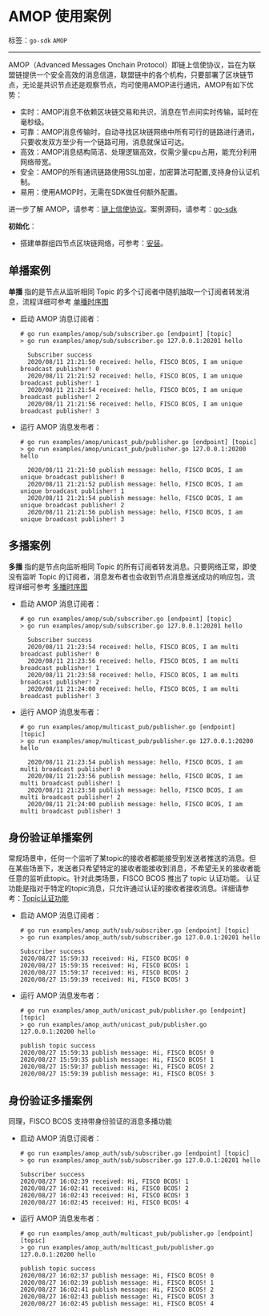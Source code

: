 # AMOP 使用案例

标签：``go-sdk`` ``AMOP``

----

AMOP（Advanced Messages Onchain Protocol）即链上信使协议，旨在为联盟链提供一个安全高效的消息信道，联盟链中的各个机构，只要部署了区块链节点，无论是共识节点还是观察节点，均可使用AMOP进行通讯，AMOP有如下优势：

-   实时：AMOP消息不依赖区块链交易和共识，消息在节点间实时传输，延时在毫秒级。
-   可靠：AMOP消息传输时，自动寻找区块链网络中所有可行的链路进行通讯，只要收发双方至少有一个链路可用，消息就保证可达。
-   高效：AMOP消息结构简洁、处理逻辑高效，仅需少量cpu占用，能充分利用网络带宽。
-   安全：AMOP的所有通讯链路使用SSL加密，加密算法可配置,支持身份认证机制。
-   易用：使用AMOP时，无需在SDK做任何额外配置。

进一步了解 AMOP，请参考：[链上信使协议](https://fisco-bcos-documentation.readthedocs.io/zh_CN/latest/docs/app_dev/certificate_list.html)。案例源码，请参考：[go-sdk](https://github.com/FISCO-BCOS/go-sdk)

**初始化**：

-   搭建单群组四节点区块链网络，可参考：[安装](https://fisco-bcos-documentation.readthedocs.io/zh_CN/latest/docs/tutorial/installation.html)。

## 单播案例

**单播** 指的是节点从监听相同 Topic 的多个订阅者中随机抽取一个订阅者转发消息，流程详细可参考 [单播时序图](https://fisco-bcos-documentation.readthedocs.io/zh_CN/latest/docs/design/p2p/p2p.html#id11)

-   启动 AMOP 消息订阅者：

    ```shell
    # go run examples/amop/sub/subscriber.go [endpoint] [topic]
    > go run examples/amop/sub/subscriber.go 127.0.0.1:20201 hello
     
      Subscriber success
      2020/08/11 21:21:50 received: hello, FISCO BCOS, I am unique broadcast publisher! 0
      2020/08/11 21:21:52 received: hello, FISCO BCOS, I am unique broadcast publisher! 1
      2020/08/11 21:21:54 received: hello, FISCO BCOS, I am unique broadcast publisher! 2
      2020/08/11 21:21:56 received: hello, FISCO BCOS, I am unique broadcast publisher! 3
    ```
    
-   运行 AMOP 消息发布者：

    ```shell
    # go run examples/amop/unicast_pub/publisher.go [endpoint] [topic]
    > go run examples/amop/unicast_pub/publisher.go 127.0.0.1:20200 hello
    
      2020/08/11 21:21:50 publish message: hello, FISCO BCOS, I am unique broadcast publisher! 0 
      2020/08/11 21:21:52 publish message: hello, FISCO BCOS, I am unique broadcast publisher! 1 
      2020/08/11 21:21:54 publish message: hello, FISCO BCOS, I am unique broadcast publisher! 2 
      2020/08/11 21:21:56 publish message: hello, FISCO BCOS, I am unique broadcast publisher! 3
    ```

## 多播案例

**多播** 指的是节点向监听相同 Topic 的所有订阅者转发消息。只要网络正常，即使没有监听 Topic 的订阅者，消息发布者也会收到节点消息推送成功的响应包，流程详细可参考 [多播时序图](https://fisco-bcos-documentation.readthedocs.io/zh_CN/latest/docs/design/p2p/p2p.html#id12)

-   启动 AMOP 消息订阅者：

    ```shell
    # go run examples/amop/sub/subscriber.go [endpoint] [topic]
    > go run examples/amop/sub/subscriber.go 127.0.0.1:20201 hello
    
      Subscriber success
      2020/08/11 21:23:54 received: hello, FISCO BCOS, I am multi broadcast publisher! 0
      2020/08/11 21:23:56 received: hello, FISCO BCOS, I am multi broadcast publisher! 1
      2020/08/11 21:23:58 received: hello, FISCO BCOS, I am multi broadcast publisher! 2
      2020/08/11 21:24:00 received: hello, FISCO BCOS, I am multi broadcast publisher! 3
    ```

-   运行 AMOP 消息发布者：

    ```shell
    # go run examples/amop/multicast_pub/publisher.go [endpoint] [topic]
    > go run examples/amop/multicast_pub/publisher.go 127.0.0.1:20200 hello 
    
      2020/08/11 21:23:54 publish message: hello, FISCO BCOS, I am multi broadcast publisher! 0 
      2020/08/11 21:23:56 publish message: hello, FISCO BCOS, I am multi broadcast publisher! 1 
      2020/08/11 21:23:58 publish message: hello, FISCO BCOS, I am multi broadcast publisher! 2 
      2020/08/11 21:24:00 publish message: hello, FISCO BCOS, I am multi broadcast publisher! 3
    ```

## 身份验证单播案例

常规场景中，任何一个监听了某topic的接收者都能接受到发送者推送的消息。但在某些场景下，发送者只希望特定的接收者能接收到消息，不希望无关的接收者能任意的监听此topic。针对此类场景，FISCO BCOS 推出了 topic 认证功能。 认证功能是指对于特定的topic消息，只允许通过认证的接收者接收消息。详细请参考：[Topic认证功能](https://fisco-bcos-doc-qiubing.readthedocs.io/en/latest/docs/app_dev/certificate_list.html#topic)

-   启动 AMOP 消息订阅者：

    ```shell
    # go run examples/amop_auth/sub/subscriber.go [endpoint] [topic]
    > go run examples/amop_auth/sub/subscriber.go 127.0.0.1:20201 hello

    Subscriber success
    2020/08/27 15:59:33 received: Hi, FISCO BCOS! 0
    2020/08/27 15:59:35 received: Hi, FISCO BCOS! 1
    2020/08/27 15:59:37 received: Hi, FISCO BCOS! 2
    2020/08/27 15:59:39 received: Hi, FISCO BCOS! 3
    ```


-   运行 AMOP 消息发布者：

    ```shell
    # go run examples/amop_auth/unicast_pub/publisher.go [endpoint] [topic]
    > go run examples/amop_auth/unicast_pub/publisher.go 127.0.0.1:20200 hello

    publish topic success
    2020/08/27 15:59:33 publish message: Hi, FISCO BCOS! 0
    2020/08/27 15:59:35 publish message: Hi, FISCO BCOS! 1
    2020/08/27 15:59:37 publish message: Hi, FISCO BCOS! 2
    2020/08/27 15:59:39 publish message: Hi, FISCO BCOS! 3
    ```

## 身份验证多播案例

同理，FISCO BCOS 支持带身份验证的消息多播功能

-   启动 AMOP 消息订阅者：

    ```shell
    # go run examples/amop_auth/sub/subscriber.go [endpoint] [topic]
    > go run examples/amop_auth/sub/subscriber.go 127.0.0.1:20201 hello

    Subscriber success
    2020/08/27 16:02:39 received: Hi, FISCO BCOS! 1
    2020/08/27 16:02:41 received: Hi, FISCO BCOS! 2
    2020/08/27 16:02:43 received: Hi, FISCO BCOS! 3
    2020/08/27 16:02:45 received: Hi, FISCO BCOS! 4
    ```

-   运行 AMOP 消息发布者：

    ```shell
    # go run examples/amop_auth/multicast_pub/publisher.go [endpoint] [topic]
    > go run examples/amop_auth/multicast_pub/publisher.go 127.0.0.1:20200 hello

    publish topic success
    2020/08/27 16:02:37 publish message: Hi, FISCO BCOS! 0
    2020/08/27 16:02:39 publish message: Hi, FISCO BCOS! 1
    2020/08/27 16:02:41 publish message: Hi, FISCO BCOS! 2
    2020/08/27 16:02:43 publish message: Hi, FISCO BCOS! 3
    2020/08/27 16:02:45 publish message: Hi, FISCO BCOS! 4
    ```